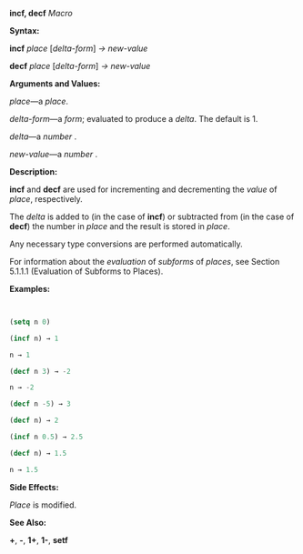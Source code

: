 **incf, decf** *Macro* 



**Syntax:** 



**incf** *place* [*delta-form*] *→ new-value* 



**decf** *place* [*delta-form*] *→ new-value* 



**Arguments and Values:** 



*place*—a *place*. 



*delta-form*—a *form*; evaluated to produce a *delta*. The default is 1. 



*delta*—a *number* . 



*new-value*—a *number* . 







 



 



**Description:** 



**incf** and **decf** are used for incrementing and decrementing the *value* of *place*, respectively. 



The *delta* is added to (in the case of **incf**) or subtracted from (in the case of **decf**) the number in *place* and the result is stored in *place*. 



Any necessary type conversions are performed automatically. 



For information about the *evaluation* of *subforms* of *places*, see Section 5.1.1.1 (Evaluation of Subforms to Places). 



**Examples:**
```lisp
 

(setq n 0) 

(incf n) → 1 

n → 1 

(decf n 3) → -2 

n → -2 

(decf n -5) → 3 

(decf n) → 2 

(incf n 0.5) → 2.5 

(decf n) → 1.5 

n → 1.5 


```
**Side Effects:** 



*Place* is modified. 



**See Also:** 



**+**, **-**, **1+**, **1-**, **setf** 



